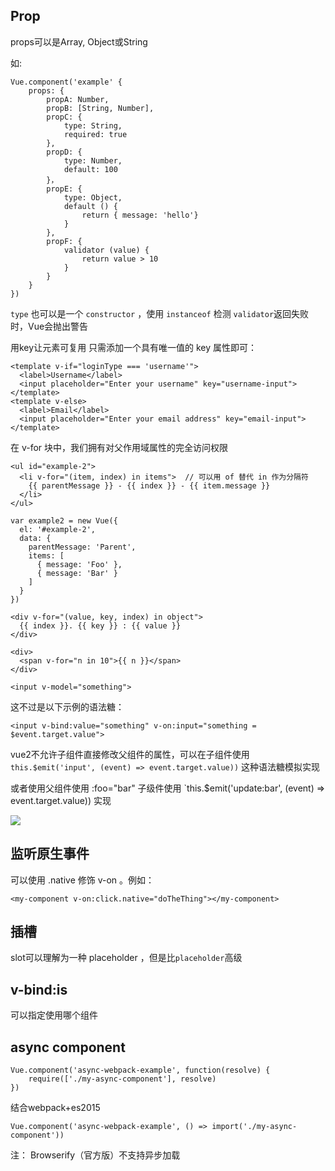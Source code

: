 ## Prop

props可以是Array, Object或String

如:
```
Vue.component('example' {
    props: {
        propA: Number,
        propB: [String, Number],
        propC: {
            type: String,
            required: true
        },
        propD: {
            type: Number,
            default: 100
        }，
        propE: {
            type: Object,
            default () {
                return { message: 'hello'}
            }
        },
        propF: {
            validator (value) {
                return value > 10
            }
        }
    }
})
```
`type` 也可以是一个 `constructor` ，使用 `instanceof` 检测
`validator`返回失败时，Vue会抛出警告

用key让元素可复用
只需添加一个具有唯一值的 key 属性即可：

```
<template v-if="loginType === 'username'">
  <label>Username</label>
  <input placeholder="Enter your username" key="username-input">
</template>
<template v-else>
  <label>Email</label>
  <input placeholder="Enter your email address" key="email-input">
</template>
```


在 v-for 块中，我们拥有对父作用域属性的完全访问权限
```
<ul id="example-2">
  <li v-for="(item, index) in items">  // 可以用 of 替代 in 作为分隔符
    {{ parentMessage }} - {{ index }} - {{ item.message }}
  </li>
</ul>
```

```
var example2 = new Vue({
  el: '#example-2',
  data: {
    parentMessage: 'Parent',
    items: [
      { message: 'Foo' },
      { message: 'Bar' }
    ]
  }
})
```

```
<div v-for="(value, key, index) in object">
  {{ index }}. {{ key }} : {{ value }}
</div>
```

```
<div>
  <span v-for="n in 10">{{ n }}</span>
</div>
```


```
<input v-model="something">
```
这不过是以下示例的语法糖：
```
<input v-bind:value="something" v-on:input="something = $event.target.value">
```


vue2不允许子组件直接修改父组件的属性，可以在子组件使用`this.$emit('input', (event) => event.target.value))` 这种语法糖模拟实现 

或者使用父组件使用 :foo="bar" 子级件使用 `this.$emit('update:bar', (event) => event.target.value)) 实现

![](media/14956159303676.png)


## 监听原生事件

可以使用 .native 修饰 v-on 。例如：

```
<my-component v-on:click.native="doTheThing"></my-component>
```

## 插槽

slot可以理解为一种 placeholder ，但是比`placeholder`高级

## v-bind:is

<component v-bind:is="someComponent" />可以指定使用哪个组件


## async component

```
Vue.component('async-webpack-example', function(resolve) {
    require(['./my-async-component'], resolve)
})
```
结合webpack+es2015
```
Vue.component('async-webpack-example', () => import('./my-async-component'))
```

注： Browserify（官方版）不支持异步加载



